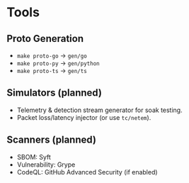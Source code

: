# Tools

## Proto Generation

- `make proto-go` → `gen/go`
- `make proto-py` → `gen/python`
- `make proto-ts` → `gen/ts`

## Simulators (planned)

- Telemetry & detection stream generator for soak testing.
- Packet loss/latency injector (or use `tc/netem`).

## Scanners (planned)

- SBOM: Syft
- Vulnerability: Grype
- CodeQL: GitHub Advanced Security (if enabled)